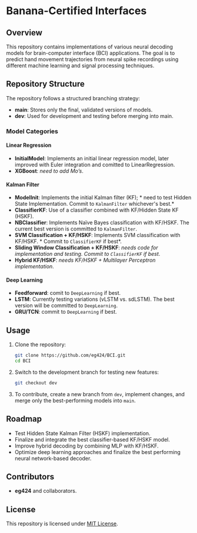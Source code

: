 # Banana-Certified Interfaces

## Overview
This repository contains implementations of various neural decoding models for brain-computer interface (BCI) applications. The goal is to predict hand movement trajectories from neural spike recordings using different machine learning and signal processing techniques.

## Repository Structure
The repository follows a structured branching strategy:

- **main**: Stores only the final, validated versions of models.
- **dev**: Used for development and testing before merging into main.

### Model Categories

#### Linear Regression
- **InitialModel**: Implements an initial linear regression model, later improved with Euler integration and comitted to LinearRegression.
- **XGBoost**: *need to add Mo’s*.

#### Kalman Filter
- **ModelInit**: Implements the initial Kalman filter (KF); * need to test Hidden State Implementation. Commit to `KalmanFilter` whichever's best.*
- **ClassifierKF**: Use of a classifier combined with KF/Hidden State KF (HSKF).
- **NBClassifier**: Implements Naïve Bayes classification with KF/HSKF. The current best version is committed to `KalmanFilter`.
- **SVM Classification + KF/HSKF**: Implements SVM classification with KF/HSKF. * Commit to `ClassifierKF` if best*.
- **Sliding Window Classification + KF/HSKF**: *needs code for implementation and testing. Commit to `ClassifierKF` if best*.
- **Hybrid KF/HSKF**: *needs KF/HSKF + Multilayer Perceptron implementation*.

#### Deep Learning
- **Feedforward**: comit to `DeepLearning` if best.
- **LSTM**: Currently testing variations (vLSTM vs. sdLSTM). The best version will be committed to `DeepLearning`.
- **GRU/TCN**: commit to `DeepLearning` if best.

## Usage
1. Clone the repository:
   ```sh
   git clone https://github.com/eg424/BCI.git
   cd BCI
   ```
2. Switch to the development branch for testing new features:
   ```sh
   git checkout dev
   ```
3. To contribute, create a new branch from `dev`, implement changes, and merge only the best-performing models into `main`.

## Roadmap
- Test Hidden State Kalman Filter (HSKF) implementation.
- Finalize and integrate the best classifier-based KF/HSKF model.
- Improve hybrid decoding by combining MLP with KF/HSKF.
- Optimize deep learning approaches and finalize the best performing neural network-based decoder.

## Contributors
- **eg424** and collaborators.

## License
This repository is licensed under [MIT License](LICENSE).

